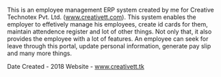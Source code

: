 This is an employee management ERP system created by me for Creative Technotex Pvt. Ltd. (www.creativett.com). This system enables the employer to effetively manage his employees, create id cards for them, maintain attendence register and lot of other things. Not only that, it also provides the employee with a lot of features. An employee can seek for leave through this portal, update personal information, generate pay slip and many more things.

Date Created - 2018
Website - www.creativett.tk
